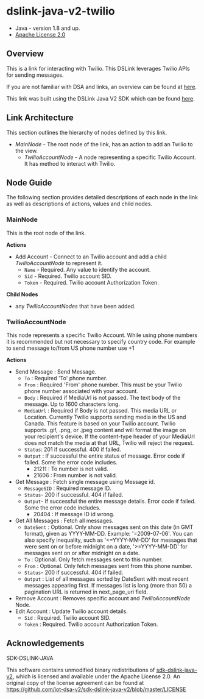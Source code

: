 # dslink-java-v2-twilio

* Java - version 1.8 and up.
* [Apache License 2.0](http://www.apache.org/licenses/LICENSE-2.0)


## Overview

This is a link for interacting with Twilio. This DSLink leverages Twilio APIs for sending messages.

If you are not familiar with DSA and links, an overview can be found at
[here](http://iot-dsa.org/get-started/how-dsa-works).

This link was built using the DSLink Java V2 SDK which can be found
[here](https://github.com/iot-dsa-v2/sdk-dslink-java-v2).


## Link Architecture

This section outlines the hierarchy of nodes defined by this link.

- _MainNode_ - The root node of the link, has an action to add an Twilio to the view.
  - _TwilioAccountNode_ - A node representing a specific Twilio Account. It has method to interact with Twilio.


## Node Guide

The following section provides detailed descriptions of each node in the link as well as
descriptions of actions, values and child nodes.


### MainNode

This is the root node of the link.

**Actions**
- Add Account - Connect to an Twilio account and add a child _TwilioAccountNode_ to represent it.
  - `Name` - Required. Any value to identify the account.
  - `Sid` - Required. Twilio account SID.
  - `Token` - Required. Twilio account Authorization Token.

**Child Nodes**
 - any _TwilioAccountNodes_ that have been added.

### TwilioAccountNode

This node represents a specific Twilio Account. While using phone numbers it is recommended but not necessary to specify country code. For example to send message to/from US phone number use +1<phone number>

**Actions**
- Send Message : Send Message.
  - `To` : Required 'To' phone number.
  - `From` : Required 'From' phone number. This must be your Twilio phone number associated with your account.
  - `Body` : Required if MediaUrl is not passed. The text body of the message. Up to 1600 characters long.
  - `MediaUrl` : Required if Body is not passed. This media URL or Location. Currently Twilio supports sending media in the US and Canada. This feature is based on your Twilio account. Twilio supports .gif, .png, or .jpeg content and will format the image on your recipient's device. If the content-type header of your MediaUrl does not match the media at that URL, Twilio will reject the request.
  - `Status`: 201 if successful. 400 if failed.
  - `Output` : If successful the entire status of message. Error code if failed. Some the error code includes.
    - 21211 : To number is not valid.
    - 21606 : From number is not valid.
- Get Message : Fetch single message using Message id.
  - `MessageSID` : Required message ID.
  - `Status`- 200 if successful. 404 if failed.
  - `Output`- If successful the entire message details. Error code if failed. Some the error code includes.
    - 20404 : If message ID id wrong.
- Get All Messages : Fetch all messages.
  - `DateSent` : Optional. Only show messages sent on this date (in GMT format), given as YYYY-MM-DD. Example: '=2009-07-06'. You can also specify inequality, such as '<=YYYY-MM-DD' for messages that were sent on or before midnight on a date, '>=YYYY-MM-DD' for messages sent on or after midnight on a date.
  - `To` : Optional. Only fetch messages sent to this number.
  - `From` : Optional. Only fetch messages sent from this phone number.
  - `Status`- 200 if successful. 404 if failed.
  - `Output` : List of all messages sorted by DateSent with most recent messages appearing first. If messages list is long (more than 50) a pagination URL is returned in next_page_uri field.
- Remove Account : Removes specific account and _TwilioAccountNode_ Node.
- Edit Account : Update Twilio account details.
  - `Sid` : Required. Twilio account SID.
  - `Token` : Required. Twilio account Authorization Token.

## Acknowledgements

SDK-DSLINK-JAVA

This software contains unmodified binary redistributions of 
[sdk-dslink-java-v2](https://github.com/iot-dsa-v2/sdk-dslink-java-v2), which is licensed 
and available under the Apache License 2.0. An original copy of the license agreement can be found 
at https://github.com/iot-dsa-v2/sdk-dslink-java-v2/blob/master/LICENSE
